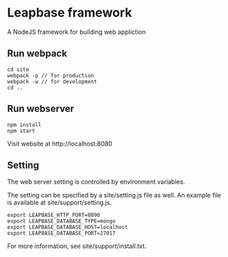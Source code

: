 Leapbase framework
==================

A NodeJS framework for building web appliction

Run webpack
-----------

```
cd site
webpack -p // for production
webpack -w // for development
cd ..
```

Run webserver
-------------

```
npm install 
npm start
```

Visit website at  http://localhost:8080


Setting
-------

The web server setting is controlled by environment variables.

The setting can be specified by a site/setting.js file as well.
An example file is available at site/support/setting.js.

```
export LEAPBASE_HTTP_PORT=8090
export LEAPBASE_DATABASE_TYPE=mongo
export LEAPBASE_DATABASE_HOST=localhost
export LEAPBASE_DATABASE_PORT=27017
```

For more information, see site/support/install.txt.

